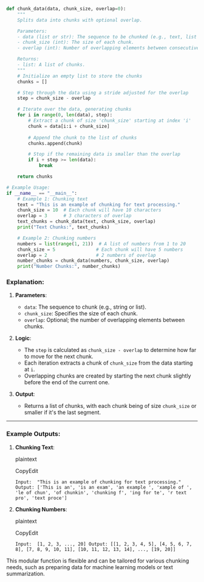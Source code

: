 ```python
def chunk_data(data, chunk_size, overlap=0):
    """
    Splits data into chunks with optional overlap.

    Parameters:
    - data (list or str): The sequence to be chunked (e.g., text, list of numbers).
    - chunk_size (int): The size of each chunk.
    - overlap (int): Number of overlapping elements between consecutive chunks (default is 0).

    Returns:
    - list: A list of chunks.
    """
    # Initialize an empty list to store the chunks
    chunks = []

    # Step through the data using a stride adjusted for the overlap
    step = chunk_size - overlap

    # Iterate over the data, generating chunks
    for i in range(0, len(data), step):
        # Extract a chunk of size 'chunk_size' starting at index 'i'
        chunk = data[i:i + chunk_size]
        
        # Append the chunk to the list of chunks
        chunks.append(chunk)

        # Stop if the remaining data is smaller than the overlap
        if i + step >= len(data):
            break

    return chunks

# Example Usage:
if __name__ == "__main__":
    # Example 1: Chunking text
    text = "This is an example of chunking for text processing."
    chunk_size = 10  # Each chunk will have 10 characters
    overlap = 3      # 3 characters of overlap
    text_chunks = chunk_data(text, chunk_size, overlap)
    print("Text Chunks:", text_chunks)

    # Example 2: Chunking numbers
    numbers = list(range(1, 21))  # A list of numbers from 1 to 20
    chunk_size = 5               # Each chunk will have 5 numbers
    overlap = 2                  # 2 numbers of overlap
    number_chunks = chunk_data(numbers, chunk_size, overlap)
    print("Number Chunks:", number_chunks)

```

### Explanation:

1. **Parameters**:
    
    - `data`: The sequence to chunk (e.g., string or list).
    - `chunk_size`: Specifies the size of each chunk.
    - `overlap`: Optional; the number of overlapping elements between chunks.
2. **Logic**:
    
    - The `step` is calculated as `chunk_size - overlap` to determine how far to move for the next chunk.
    - Each iteration extracts a chunk of `chunk_size` from the data starting at `i`.
    - Overlapping chunks are created by starting the next chunk slightly before the end of the current one.
3. **Output**:
    
    - Returns a list of chunks, with each chunk being of size `chunk_size` or smaller if it's the last segment.

---

### Example Outputs:

1. **Chunking Text**:
    
    plaintext
    
    CopyEdit
    
    `Input:  "This is an example of chunking for text processing." Output: ['This is an', 'is an exam', 'an example ', 'xample of ', 'le of chun', 'of chunkin', 'chunking f', 'ing for te', 'r text pro', 'text proce']`
    
2. **Chunking Numbers**:
    
    plaintext
    
    CopyEdit
    
    `Input:  [1, 2, 3, ..., 20] Output: [[1, 2, 3, 4, 5], [4, 5, 6, 7, 8], [7, 8, 9, 10, 11], [10, 11, 12, 13, 14], ..., [19, 20]]`
    

This modular function is flexible and can be tailored for various chunking needs, such as preparing data for machine learning models or text summarization.